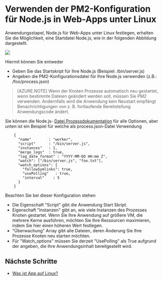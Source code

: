 <properties 
    pageTitle="Verwenden der PM2 Konfiguration für NodeJS im webapps unter Linux | Microsoft Azure" 
    description="Verwenden der PM2-Konfiguration für NodeJS im webapps unter Linux" 
    keywords="Azure app Service WebApp Nodejs, pm2, Linux, Betriebssysteme"
    services="app-service" 
    documentationCenter="" 
    authors="naziml" 
    manager="wpickett" 
    editor=""/>

<tags 
    ms.service="app-service" 
    ms.workload="na" 
    ms.tgt_pltfrm="na" 
    ms.devlang="na" 
    ms.topic="article" 
    ms.date="10/10/2016" 
    ms.author="naziml"/>

# <a name="using-pm2-configuration-for-nodejs-in-web-apps-on-linux"></a>Verwenden der PM2-Konfiguration für Node.js in Web-Apps unter Linux

Anwendungsstapel, Node.js für Web-Apps unter Linux festlegen, erhalten Sie die Möglichkeit, eine Startdatei Node.js, wie in der folgenden Abbildung dargestellt.

![][1]

Hiermit können Sie entweder

-   Geben Sie das Startskript für Ihre Node.js (Beispiel: /bin/server.js)
-   Angeben die PM2-Konfigurationsdatei für Ihre Node.js verwenden (z.B.: /foo/process.json)

 >[AZURE.NOTE] Wenn der Knoten Prozesse automatisch neu gestartet, wenn bestimmte Dateien geändert werden soll, müssen Sie PM2 verwenden. Andernfalls wird die Anwendung kein Neustart empfängt Benachrichtigungen von z. B. fortlaufende Bereitstellung Anwendungscode ändert.

Sie können die Node.js- [Datei Prozessdokumentation](http://pm2.keymetrics.io/docs/usage/application-declaration/) für alle Optionen, aber unten ist ein Beispiel für welche als process.json-Datei Verwendung

        {
          "name"        : "worker",
          "script"      : "/bin/server.js",
          "instances"   : 1,
          "merge_logs"  : true,
          "log_date_format" : "YYYY-MM-DD HH:mm Z",
          "watch": ["/bin/server.js", "foo.txt"],
          "watch_options": {
            "followSymlinks": true,
            "usePolling"   : true,
            "interval"    : 5
          }
        }

Beachten Sie bei dieser Konfiguration stehen 

-   Die Eigenschaft "Script" gibt die Anwendung Start Skript.
-   Eigenschaft "Instanzen" gibt an, wie viele Instanzen des Prozesses Knoten gestartet. Wenn Sie Ihre Anwendung auf größere VM, die mehrere Kerne ausführen, möchten Sie Ihre Ressourcen maximieren, indem Sie hier einen höheren Wert festlegen.
-   "Überwachung" Array gibt alle Dateien, deren Änderung Sie Ihre Prozesse Knoten neu starten möchten.
-   Für "Watch_options" müssen Sie derzeit "UsePolling" als True aufgrund der angeben, die Ihre Anwendungsinhalt bereitgestellt wird.


## <a name="next-steps"></a>Nächste Schritte ##

* [Was ist App auf Linux?](./app-service-linux-intro.md)

<!--Image references-->
[1]: ./media/app-service-linux-using-nodejs-pm2/nodejs-startup-file.png